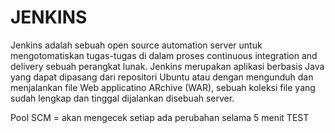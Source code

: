 # JENKINS

Jenkins adalah sebuah open source automation server untuk mengotomatiskan tugas-tugas di dalam proses continuous integration and delivery sebuah perangkat lunak. Jenkins merupakan aplikasi berbasis Java yang dapat dipasang dari repositori Ubuntu atau dengan mengunduh dan menjalankan file Web applicatino ARchive (WAR), sebuah koleksi file yang sudah lengkap dan tinggal dijalankan disebuah server.

Pool SCM = akan mengecek setiap ada perubahan selama  5 menit
TEST


